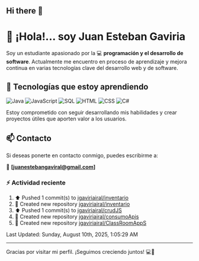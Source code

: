 ## Hi there 👋

# 👋 ¡Hola!... soy Juan Esteban Gaviria 

Soy un estudiante apasionado por la 
:computer: **programación y el desarrollo de software**. 
Actualmente me encuentro en proceso de aprendizaje y mejora continua en varias tecnologías clave del desarrollo web y de software.

## 🚀 Tecnologías que estoy aprendiendo

<p align="left">
  <img src="https://img.shields.io/badge/Java-007396?style=for-the-badge&logo=java&logoColor=white" alt="Java" />
  <img src="https://img.shields.io/badge/JavaScript-F7DF1E?style=for-the-badge&logo=javascript&logoColor=black" alt="JavaScript" />
  <img src="https://img.shields.io/badge/SQL-4479A1?style=for-the-badge&logo=postgresql&logoColor=white" alt="SQL" />
  <img src="https://img.shields.io/badge/HTML5-E34F26?style=for-the-badge&logo=html5&logoColor=white" alt="HTML" />
  <img src="https://img.shields.io/badge/CSS3-1572B6?style=for-the-badge&logo=css3&logoColor=white" alt="CSS" />
  <img src="https://img.shields.io/badge/C%23-239120?style=for-the-badge&logo=c-sharp&logoColor=white" alt="C#" />
</p>

Estoy comprometido con seguir desarrollando mis habilidades y crear proyectos útiles que aporten valor a los usuarios.

## 📫 Contacto

Si deseas ponerte en contacto conmigo, puedes escribirme a:

📧 **[juanestebangaviral@gmail.com]**


### :zap: Actividad reciente
<!--RECENT_ACTIVITY:start-->
1. ⬆️ Pushed 1 commit(s) to [jgaviriairal/inventario](https://github.com/jgaviriairal/inventario)<br>
2. 📔 Created new repository [jgaviriairal/inventario](https://github.com/jgaviriairal/inventario)<br>
3. ⬆️ Pushed 1 commit(s) to [jgaviriairal/crudJS](https://github.com/jgaviriairal/crudJS)<br>
4. 📔 Created new repository [jgaviriairal/consumoApis](https://github.com/jgaviriairal/consumoApis)<br>
5. 📔 Created new repository [jgaviriairal/ClassRoomAppS](https://github.com/jgaviriairal/ClassRoomAppS)<br>
<!--RECENT_ACTIVITY:end-->

<!--RECENT_ACTIVITY:last_update-->
Last Updated: Sunday, August 10th, 2025, 1:05:29 AM
<!--RECENT_ACTIVITY:last_update_end-->

---

Gracias por visitar mi perfil. ¡Seguimos creciendo juntos! 💻🌱
